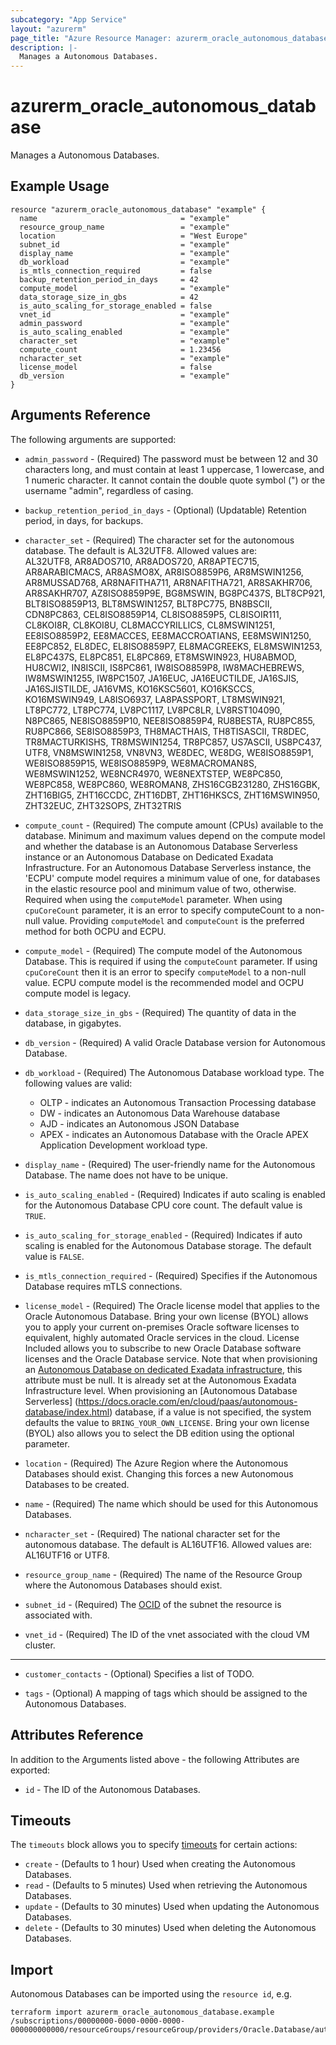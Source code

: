 ```yaml
---
subcategory: "App Service"
layout: "azurerm"
page_title: "Azure Resource Manager: azurerm_oracle_autonomous_database"
description: |-
  Manages a Autonomous Databases.
---
```


# azurerm_oracle_autonomous_database

Manages a Autonomous Databases.

## Example Usage

```hcl
resource "azurerm_oracle_autonomous_database" "example" {
  name                                = "example"
  resource_group_name                 = "example"
  location                            = "West Europe"
  subnet_id                           = "example"
  display_name                        = "example"
  db_workload                         = "example"
  is_mtls_connection_required         = false
  backup_retention_period_in_days     = 42
  compute_model                       = "example"
  data_storage_size_in_gbs            = 42
  is_auto_scaling_for_storage_enabled = false
  vnet_id                             = "example"
  admin_password                      = "example"
  is_auto_scaling_enabled             = "example"
  character_set                       = "example"
  compute_count                       = 1.23456
  ncharacter_set                      = "example"
  license_model                       = false
  db_version                          = "example"
}
```

## Arguments Reference

The following arguments are supported:

* `admin_password` - (Required) The password must be between 12 and 30 characters long, and must contain at least 1 uppercase, 1 lowercase, and 1 numeric character. It cannot contain the double quote symbol (") or the username "admin", regardless of casing.

* `backup_retention_period_in_days` - (Optional) (Updatable) Retention period, in days, for backups.

* `character_set` - (Required) The character set for the autonomous database.  The default is AL32UTF8. Allowed values are:  
  AL32UTF8, AR8ADOS710, AR8ADOS720, AR8APTEC715, AR8ARABICMACS, AR8ASMO8X, AR8ISO8859P6, AR8MSWIN1256, AR8MUSSAD768, AR8NAFITHA711, AR8NAFITHA721, AR8SAKHR706, AR8SAKHR707, AZ8ISO8859P9E, BG8MSWIN, BG8PC437S, BLT8CP921, BLT8ISO8859P13, BLT8MSWIN1257, BLT8PC775, BN8BSCII, CDN8PC863, CEL8ISO8859P14, CL8ISO8859P5, CL8ISOIR111, CL8KOI8R, CL8KOI8U, CL8MACCYRILLICS, CL8MSWIN1251, EE8ISO8859P2, EE8MACCES, EE8MACCROATIANS, EE8MSWIN1250, EE8PC852, EL8DEC, EL8ISO8859P7, EL8MACGREEKS, EL8MSWIN1253, EL8PC437S, EL8PC851, EL8PC869, ET8MSWIN923, HU8ABMOD, HU8CWI2, IN8ISCII, IS8PC861, IW8ISO8859P8, IW8MACHEBREWS, IW8MSWIN1255, IW8PC1507, JA16EUC, JA16EUCTILDE, JA16SJIS, JA16SJISTILDE, JA16VMS, KO16KSC5601, KO16KSCCS, KO16MSWIN949, LA8ISO6937, LA8PASSPORT, LT8MSWIN921, LT8PC772, LT8PC774, LV8PC1117, LV8PC8LR, LV8RST104090, N8PC865, NE8ISO8859P10, NEE8ISO8859P4, RU8BESTA, RU8PC855, RU8PC866, SE8ISO8859P3, TH8MACTHAIS, TH8TISASCII, TR8DEC, TR8MACTURKISHS, TR8MSWIN1254, TR8PC857, US7ASCII, US8PC437, UTF8, VN8MSWIN1258, VN8VN3, WE8DEC, WE8DG, WE8ISO8859P1, WE8ISO8859P15, WE8ISO8859P9, WE8MACROMAN8S, WE8MSWIN1252, WE8NCR4970, WE8NEXTSTEP, WE8PC850, WE8PC858, WE8PC860, WE8ROMAN8, ZHS16CGB231280, ZHS16GBK, ZHT16BIG5, ZHT16CCDC, ZHT16DBT, ZHT16HKSCS, ZHT16MSWIN950, ZHT32EUC, ZHT32SOPS, ZHT32TRIS

* `compute_count` - (Required) The compute amount (CPUs) available to the database. Minimum and maximum values depend on the compute model and whether the database is an Autonomous Database Serverless instance or an Autonomous Database on Dedicated Exadata Infrastructure.  For an Autonomous Database Serverless instance, the 'ECPU' compute model requires a minimum value of one, for databases in the elastic resource pool and minimum value of two, otherwise. Required when using the `computeModel` parameter. When using `cpuCoreCount` parameter, it is an error to specify computeCount to a non-null value. Providing `computeModel` and `computeCount` is the preferred method for both OCPU and ECPU.

* `compute_model` - (Required) The compute model of the Autonomous Database. This is required if using the `computeCount` parameter. If using `cpuCoreCount` then it is an error to specify `computeModel` to a non-null value. ECPU compute model is the recommended model and OCPU compute model is legacy.

* `data_storage_size_in_gbs` - (Required) The quantity of data in the database, in gigabytes.

* `db_version` - (Required) A valid Oracle Database version for Autonomous Database.

* `db_workload` - (Required) The Autonomous Database workload type. The following values are valid:
    * OLTP - indicates an Autonomous Transaction Processing database
    * DW - indicates an Autonomous Data Warehouse database
    * AJD - indicates an Autonomous JSON Database
    * APEX - indicates an Autonomous Database with the Oracle APEX Application Development workload type.

* `display_name` - (Required) The user-friendly name for the Autonomous Database. The name does not have to be unique.

* `is_auto_scaling_enabled` - (Required) Indicates if auto scaling is enabled for the Autonomous Database CPU core count. The default value is `TRUE`.

* `is_auto_scaling_for_storage_enabled` - (Required) Indicates if auto scaling is enabled for the Autonomous Database storage. The default value is `FALSE`.

* `is_mtls_connection_required` - (Required) Specifies if the Autonomous Database requires mTLS connections.

* `license_model` - (Required) The Oracle license model that applies to the Oracle Autonomous Database. Bring your own license (BYOL) allows you to apply your current on-premises Oracle software licenses to equivalent, highly automated Oracle services in the cloud. License Included allows you to subscribe to new Oracle Database software licenses and the Oracle Database service. Note that when provisioning an [Autonomous Database on dedicated Exadata infrastructure](https://docs.oracle.com/en/cloud/paas/autonomous-database/index.html), this attribute must be null. It is already set at the Autonomous Exadata Infrastructure level. When provisioning an [Autonomous Database Serverless] (https://docs.oracle.com/en/cloud/paas/autonomous-database/index.html) database, if a value is not specified, the system defaults the value to `BRING_YOUR_OWN_LICENSE`. Bring your own license (BYOL) also allows you to select the DB edition using the optional parameter.

* `location` - (Required) The Azure Region where the Autonomous Databases should exist. Changing this forces a new Autonomous Databases to be created.

* `name` - (Required) The name which should be used for this Autonomous Databases.

* `ncharacter_set` - (Required) The national character set for the autonomous database.  The default is AL16UTF16. Allowed values are: AL16UTF16 or UTF8.

* `resource_group_name` - (Required) The name of the Resource Group where the Autonomous Databases should exist.

* `subnet_id` - (Required) The [OCID](https://docs.cloud.oracle.com/iaas/Content/General/Concepts/identifiers.htm) of the subnet the resource is associated with.

* `vnet_id` - (Required) The ID of the vnet associated with the cloud VM cluster.

---

* `customer_contacts` - (Optional) Specifies a list of TODO.

* `tags` - (Optional) A mapping of tags which should be assigned to the Autonomous Databases.

## Attributes Reference

In addition to the Arguments listed above - the following Attributes are exported: 

* `id` - The ID of the Autonomous Databases.

## Timeouts

The `timeouts` block allows you to specify [timeouts](https://www.terraform.io/language/resources/syntax#operation-timeouts) for certain actions:

* `create` - (Defaults to 1 hour) Used when creating the Autonomous Databases.
* `read` - (Defaults to 5 minutes) Used when retrieving the Autonomous Databases.
* `update` - (Defaults to 30 minutes) Used when updating the Autonomous Databases.
* `delete` - (Defaults to 30 minutes) Used when deleting the Autonomous Databases.

## Import

Autonomous Databases can be imported using the `resource id`, e.g.

```shell
terraform import azurerm_oracle_autonomous_database.example /subscriptions/00000000-0000-0000-0000-000000000000/resourceGroups/resourceGroup/providers/Oracle.Database/autonomousDatabases/autonomousDatabases1
```